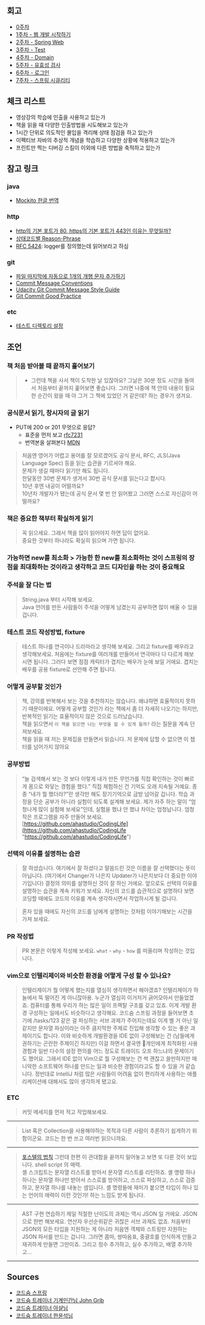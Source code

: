 ## 회고 

- [0주차](docs/week0.MD)
- [1주차 - 웹 개발 시작하기](docs/week1.MD)
- [2주차 - Spring Web](docs/week2.MD)
- [3주차 - Test](docs/week3.MD)
- [4주차 - Domain](docs/week4.MD)
- [5주차 - 유효성 검사](docs/week5.MD)
- [6주차 - 로그인](docs/week6.MD)
- [7주차 - 스프링 시큐리티](docs/week7.MD)

 ## 체크 리스트

- 영상강의 학습에 인출을 사용하고 있는가
- 책을 읽을 때 다양한 인출방법을 시도해보고 있는가
- 1시간 단위로 의도적인 몰입을 격리해 상태 점검을 하고 있는가
- 이펙티브 자바의 추상적 개념을 학습하고 다양한 상황에 적용하고 있는가
- 프린트만 찍는 디버깅 스킬이 이외에 다른 방법을 축적하고 있는가

## 참고 링크

### java
- [Mockito 한글 번역](https://github.com/mockito/mockito/wiki/Mockito-features-in-Korean)

### http
- [http의 기본 포트가 80, https의 기본 포트가 443인 이유는 무엇일까?](https://johngrib.github.io/wiki/why-http-80-https-443/)
- [상태코드별 Reason-Phrase]([https://datatracker.ietf.org/doc/html/rfc7231#section-6.1](https://datatracker.ietf.org/doc/html/rfc7231#section-6.1))
- [RFC 5424](https://datatracker.ietf.org/doc/html/rfc5424): logger를 정의했는데 읽어보라고 하심

### git
- [파일 마지막에 자동으로 1개의 개행 문자 추가하기](https://johngrib.github.io/wiki/intellij/#%ED%8C%8C%EC%9D%BC-%EB%A7%88%EC%A7%80%EB%A7%89%EC%97%90-%EC%9E%90%EB%8F%99%EC%9C%BC%EB%A1%9C-1%EA%B0%9C%EC%9D%98-%EA%B0%9C%ED%96%89-%EB%AC%B8%EC%9E%90-%EC%B6%94%EA%B0%80%ED%95%98%EA%B8%B0)
- [Commit Message Conventions](https://gist.github.com/stephenparish/9941e89d80e2bc58a153)
- [Udacity Git Commit Message Style Guide](https://udacity.github.io/git-styleguide/)
- [Git Commit Good Practice](https://wiki.openstack.org/wiki/GitCommitMessages#Example_1_4)

### etc 
- [테스트 디렉토리 설정](https://es2sun.tistory.com/m/216)


## 조언  
### 책 처음 받아볼 때 끝까지 훑어보기  
> - 그런데 책을 사서 책이 도착한 날 있잖아요? 그날은 30분 정도 시간을 들여서 처음부터 끝까지 훑어보면 좋습니다. 그러면 나중에 책 안의 내용이 필요한 순간이 왔을 때 아 그거 그 책에 있었던 거 같은데? 하는 경우가 생겨요.  
  
### 공식문서 읽기, 창시자의 글 읽기  
  
- PUT에 200 or 201 무엇으로 응답?  
  - 표준을 먼저 보고 [rfc7231](https://datatracker.ietf.org/doc/html/rfc7231#section-4.3.4)  
  - 번역본을 살펴본다 [MDN](https://developer.mozilla.org/ko/docs/Web/HTTP/Methods/PUT)  
> 처음엔 영어가 어렵고 용어를 잘 모르겠어도 공식 문서, RFC, JLS(Java Language Spec) 등을 읽는 습관을 기르셔야 해요.  
  문제가 생길 때마다 읽기만 해도 됩니다.  
  한달동안 30번 문제가 생겨서 30번 공식 문서를 읽는다고 합시다.  
  10년 후엔 내공이 어떨까요?  
  10년차 개발자가 됐는데 공식 문서 몇 번 안 읽어봤고 그러면 스스로 자신감이 어떨까요?  
  
### 책은 중요한 책부터 확실하게 읽기  
  
> 꼭 읽으세요. 그래서 책을 많이 읽어야지 하면 답이 없어요.  
중요한 것부터 하나라도 확실히 읽으며 가면 됩니다.  
  
  
### 가능하면 new를 최소화 > 가능한 한 new를 최소화하는 것이 스프링의 장점을 최대화하는 것이라고 생각하고 코드 디자인을 하는 것이 중요해요  
  
### 주석을 잘 다는 법  
  
> String.java 부터 시작해 보세요.  
Java 언어를 만든 사람들이 주석을 어떻게 남겼는지 공부하면 많이 배울 수 있을 겁니다.  
  
### 테스트 코드 작성방법, fixture  
  
> 테스트 하나를 연극이나 드라마라고 생각해 보세요. 그리고 fixture를 배우라고 생각해보세요. 처음에는 fixture를 여러개를 만들어서 연극마다 다 다르게 해보시면 됩니다. 그러다 보면 점점 캐릭터가 겹치는 배우가 눈에 보일 거에요. 겹치는 배우를 공용 fixture로 선언해 주면 됩니다.  
  
### 어떻게 공부할 것인가  
> 책, 강의를 반복해서 보는 것을 추천하지는 않습니다. 왜냐하면 효율적이지 못하기 때문이에요. 어떻게 공부할 것인가 라는 책에서 좀 더 자세히 나오기는 하지만, 반복적인 읽기는 효율적이지 않은 것으로 드러났습니다.  
> 책을 읽으면서 `이 책을 읽으면 나는 무엇을 할 수 있게 될까?` 라는 질문을 계속 던져보세요.  
> 책을 읽을 때 저는 문제집을 만들면서 읽습니다. 저 문제에 답할 수 없으면 이 챕터를 넘어가지 않아요  

### 공부방법

>“늘 검색해서 보는 것 보다 이렇게 내가 만든 무언가를 직접 확인하는 것이 빠르게 몸으로 와닿는 경험을 했다.” 직접 체험하신 건 기억도 오래 지속될 거예요. 종종 “내가 뭘 했더라?”란 생각만 해도 장기기억으로 금방 넘어갈 겁니다. 학습 과정을 단순 공부가 아니라 실험이 되도록 설계해 보세요. 제가 자주 하는 말이 “엄청나게 많이 실험해 보세요”인데, 실험을 했냐 안 했냐 차이는 엄청납니다. 엄청 작은 프로그램을 자주 만들어 보세요. [https://github.com/ahastudio/CodingLife](https://github.com/ahastudio/CodingLife "https://github.com/ahastudio/CodingLife")


### 선택의 이유를 설명하는 습관  
  
> 잘 하셨습니다. 여기에서 잘 하셨다고 말씀드린 것은 이름을 잘 선택했다는 뜻이 아닙니다. (여기에서 Changer가 나은지 Updater가 나은지보다 더 중요한 이야기입니다) 결정의 의미를 설명하신 것이 잘 하신 거에요. 앞으로도 선택의 이유를 설명하는 습관을 계속 키워가 보세요. 자신의 코드를 습관적으로 설명하다 보면 코딩할 때에도 코드의 이유를 계속 생각하시면서 작업하시게 될 겁니다.  
  
> 혼자 있을 때에도 자신의 코드를 남에게 설명하는 것처럼 이야기해보는 시간을 가져 보세요.  
  
### PR 작성법  
> PR 본문은 이렇게 작성해 보세요. `what` - `why` - `how` 를 떠올리며 작성하는 것입니다.  
  

### vim으로 인텔리제이와 비슷한 환경을 어떻게 구성 할 수 있나요?

> 인텔리제이가 뭘 어떻게 했는지를 열심히 생각하면서 해야겠죠?
인텔리제이가 하늘에서 뚝 떨어진 게 아니잖아용. 누군가 열심히 이거저거 긁어모아서 만들었겠죠.
컴퓨터를 통해 우리가 하는 많은 일이 프랙탈 구조를 갖고 있죠. 이게 개발 환경 구성하는 일에서도 비슷하다고 생각해요.
코드숨 스프링 과정을 들어보면 초기에 /tasks/123 같은 걸 파싱하는 서브 과제가 주어지는데요
이게 별 거 아닌 일 같지만 문자열 파싱이라는 아주 큼지막한 주제로 진입해 생각할 수 있는 좋은 과제이기도 합니다.
이와 비슷하게 개발환경을 IDE 없이 구성해보는 건 (남들에게 권하기는 곤란한 주제이긴 하지만)
이걸 하면서 결국엔 개인에게 최적화된 사용 경험과 일반 다수의 설정 편의를 어느 정도로 트레이드 오프 하느냐의 문제이기도 했어요.
그래서 IDE 없이 Vim으로 뭘 구성해보는 건 썩 괜찮고 쓸만하지만 매니악한 소프트웨어 하나를 만드는 일과 비슷한 경험이라고도 할 수 있을 거 같습니다.
정반대로 IntelliJ 처럼 많은 사람들이 어려움 없이 편리하게 사용하는 애플리케이션에 대해서도 많이 생각하게 됐고요.   


### ETC  
  
> 커밋 메세지를 먼저 적고 작업해보세요.  

---

> List 혹은 Collection을 사용해야하는 목적과 다른 사람이 추론하기 쉽게하기 위함이군요.
> 코드는 한 번 쓰고 여러번 읽으니까요.

---

> [포스텔의 법칙](https://johngrib.github.io/wiki/Postel-s-law/)
> 그런데 한편 이 관대함을 끝까지 밀어놓고 보면 또 다른 것이 보입니다. shell script 의 매력.    
> 셸 스크립트는 문자열 리스트를 받아서 문자열 리스트를 리턴하죠.
> 셸 명령 하나하나는 문자열 하나만 받아서 스스로를 방어하고, 스스로 파싱하고, 스스로 검증하고, 문자열 하나를 내놓는 셈입니다.
> 셸 명령들에 재미가 붙으면 타입이 하나 있는 언어의 매력이 이런 것인가! 하는 느낌도 받게 됩니다.
   
---

> AST 구현 연습하기 제일 적절한 난이도의 과제는 역시 JSON 일 거에요. JSON 으로 한번 해보세요.
연산자 우선순위같은 귀찮은 서브 과제도 없죠.
처음부터 JSON의 모든 타입을 지원하는 게 아니라 처음엔 객체와 스트링만 지원하는 JSON 파서를 만드는 겁니다.
그러면 콤마, 쌍따옴표, 중괄호를 인식하게 만들고 재귀하게 만들면 그만이죠.
그리고 정수 추가하고, 실수 추가하고, 배열 추가하고...

---

## Sources  
  
- [코드숨 스프링](https://www.codesoom.com/courses/spring)  
- [코드숨 트레이너 기계인간님 John Grib](https://johngrib.github.io/)  
- [코드숨 트레이너 아샬님](https://www.youtube.com/channel/UCLLncfeIYljE0o_yUw7MkcA)  
- [코드숨 트레이너 한윤석님](https://hannut91.github.io/)
 